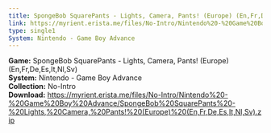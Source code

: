```yaml
---
title: SpongeBob SquarePants - Lights, Camera, Pants! (Europe) (En,Fr,De,Es,It,Nl,Sv)
link: https://myrient.erista.me/files/No-Intro/Nintendo%20-%20Game%20Boy%20Advance/SpongeBob%20SquarePants%20-%20Lights,%20Camera,%20Pants!%20(Europe)%20(En,Fr,De,Es,It,Nl,Sv).zip
type: single1
System: Nintendo - Game Boy Advance
---
```

<b>Game:</b> SpongeBob SquarePants - Lights, Camera, Pants! (Europe) (En,Fr,De,Es,It,Nl,Sv)<br>
<b>System:</b> Nintendo - Game Boy Advance<br>
<b>Collection:</b> No-Intro<br>
<b>Download:</b> https://myrient.erista.me/files/No-Intro/Nintendo%20-%20Game%20Boy%20Advance/SpongeBob%20SquarePants%20-%20Lights,%20Camera,%20Pants!%20(Europe)%20(En,Fr,De,Es,It,Nl,Sv).zip